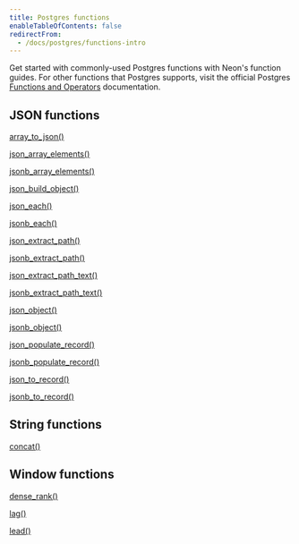 ```yaml
---
title: Postgres functions
enableTableOfContents: false
redirectFrom:
  - /docs/postgres/functions-intro
---
```


Get started with commonly-used Postgres functions with Neon's function guides. For other functions that Postgres supports, visit the official Postgres [Functions and Operators](https://www.postgresql.org/docs/current/functions.html) documentation. 

## JSON functions

<DetailIconCards>

<a href="/docs/functions/array_to_json" description="Converts an SQL array to a JSON array" icon="app-store">array_to_json()</a>

<a href="/docs/functions/json_array_elements" description="Expand a JSON array into a set of rows" icon="app-store">json_array_elements()</a>

<a href="/docs/functions/jsonb_array_elements" description="Expands a JSONB array into a set of rows" icon="app-store">jsonb_array_elements()</a>

<a href="/docs/functions/json_build_object" description="Builds a JSON object out of a variadic argument list" icon="app-store">json_build_object()</a>

<a href="/docs/functions/json_each" description="Expands JSON into a record per key-value pair" icon="app-store">json_each()</a>

<a href="/docs/functions/jsonb_each" description="Expands JSONB into a record per key-value pair" icon="app-store">jsonb_each()</a>

<a href="/docs/functions/json_extract_path" description="Extracts a JSON sub-object at the specified path" icon="app-store">json_extract_path()</a>

<a href="/docs/functions/jsonb_extract_path" description="Extracts a JSONB sub-object at the specified path" icon="app-store">jsonb_extract_path()</a>

<a href="/docs/functions/json_extract_path_text" description="Extracts a JSON sub-object at the specified path as text" icon="app-store">json_extract_path_text()</a>

<a href="/docs/functions/jsonb_extract_path_text" description="Extracts a JSONB sub-object at the specified path as text" icon="app-store">jsonb_extract_path_text()</a>

<a href="/docs/functions/json_object" description="Creates a JSON object from key-value pairs" icon="app-store">json_object()</a>

<a href="/docs/functions/jsonb_object" description="Creates a JSONB object from key-value pairs" icon="app-store">jsonb_object()</a>

<a href="/docs/functions/json_populate_record" description="Casts a JSON object to a record" icon="app-store">json_populate_record()</a>

<a href="/docs/functions/jsonb_populate_record" description="Casts a JSONB object to a record" icon="app-store">jsonb_populate_record()</a>

<a href="/docs/functions/json_to_record" description="Converts a JSON object to a record" icon="app-store">json_to_record()</a>

<a href="/docs/functions/jsonb_to_record" description="Convert a JSONB object to a record" icon="app-store">jsonb_to_record()</a>

</DetailIconCards>

## String functions

<DetailIconCards>

<a href="/docs/functions/concat" description="Concatenate strings" icon="app-store">concat()</a>

</DetailIconCards>

## Window functions

<DetailIconCards>

<a href="/docs/functions/dense_rank" description="Returns the rank of the current row without gaps" icon="app-store">dense_rank()</a>

<a href="/docs/functions/window-lag" description="Access values from previous rows in a result set" icon="app-store">lag()</a>

<a href="/docs/functions/window-lead" description="Access values from subsequent rows in a result set" icon="app-store">lead()</a>

</DetailIconCards>
